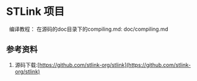 # STLink 项目
&nbsp;&nbsp;编译教程： 在源码的doc目录下的compiling.md: doc/compiling.md

## 参考资料
1. 源码下载:[https://github.com/stlink-org/stlink](https://github.com/stlink-org/stlink)